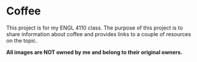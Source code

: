 # Coffee

This project is for my ENGL 4110 class. The purpose of this project is to share information about coffee and provides links to a couple of resources on the topic. 

**All images are NOT owned by me and belong to their original owners.**
 
